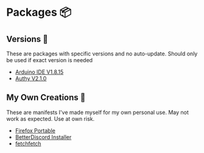 # Packages 📦
## Versions 🚩
These are packages with specific versions and no auto-update. Should only be used if exact version is needed
- [Arduino IDE V1.8.15](https://github.com/EscWasTaken/scoop-special/blob/main/bucket/arduino-v-1-8-15.json)
- [Authy V2.1.0](https://github.com/EscWasTaken/scoop-special/blob/main/bucket/authy-v-2-1-0.json)
## My Own Creations 🧪
These are manifests I've made myself for my own personal use. May not work as expected. Use at own risk.
- [Firefox Portable](https://github.com/EscWasTaken/scoop-special/blob/main/bucket/firefox-portable.json)
- [BetterDiscord Installer](https://github.com/EscWasTaken/scoop-special/blob/main/bucket/BetterDiscord-Installer.json)
- [fetchfetch](https://github.com/EscWasTaken/scoop-special/blob/main/bucket/fetchfetch.json)
